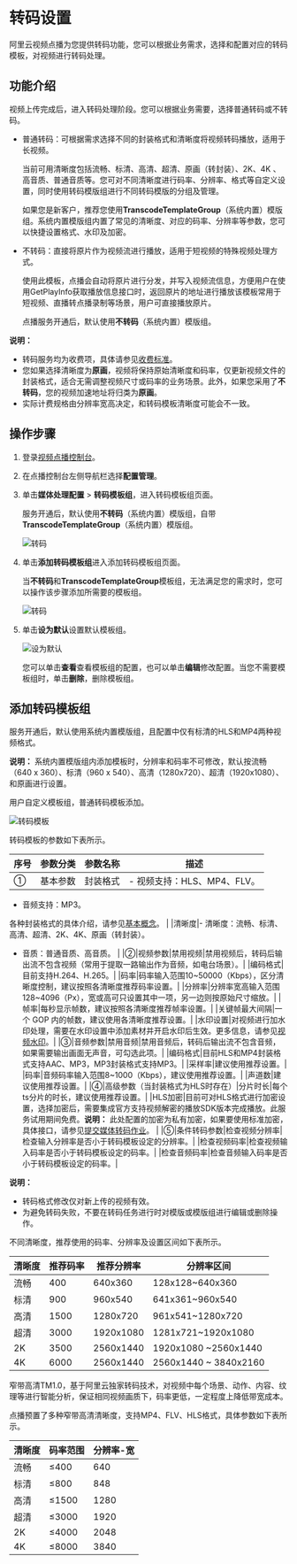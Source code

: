 # 转码设置

阿里云视频点播为您提供转码功能，您可以根据业务需求，选择和配置对应的转码模板，对视频进行转码处理。

## 功能介绍

视频上传完成后，进入转码处理阶段。您可以根据业务需要，选择普通转码或不转码。

-   普通转码：可根据需求选择不同的封装格式和清晰度将视频转码播放，适用于长视频。

    当前可用清晰度包括流畅、标清、高清、超清、原画（转封装）、2K、4K 、高音质、普通音质等。您可对不同清晰度进行码率、分辨率、格式等自定义设置，同时使用转码模版组进行不同转码模版的分组及管理。

    如果您是新客户，推荐您使用**TranscodeTemplateGroup**（系统内置）模版组。系统内置模版组内置了常见的清晰度、对应的码率、分辨率等参数，您可以快捷设置格式、水印及加密。

-   不转码：直接将原片作为视频流进行播放，适用于短视频的特殊视频处理方式。

    使用此模板，点播会自动将原片进行分发，并写入视频流信息，方便用户在使用GetPlayInfo获取播放信息接口时，返回原片的地址进行播放该模板常用于短视频、直播转点播录制等场景，用户可直接播放原片。

    点播服务开通后，默认使用**不转码**（系统内置）模版组。


**说明：**

-   转码服务均为收费项，具体请参见[收费标准](https://www.aliyun.com/price/product?spm=5176.2020520107.0.0.719a83833KlNbP#/vod/detail)。
-   您如果选择清晰度为**原画**，视频将保持原始清晰度和码率，仅更新视频文件的封装格式，适合无需调整视频尺寸或码率的业务场景。此外，如果您采用了**不转码**，您的视频加速地址将归类为**原画**。
-   实际计费规格由分辨率宽高决定，和转码模板清晰度可能会不一致。

## 操作步骤

1.  登录[视频点播控制台](https://vod.console.aliyun.com/)。

2.  在点播控制台左侧导航栏选择**配置管理**。

3.  单击**媒体处理配置** \> **转码模板组**，进入转码模板组页面。

    服务开通后，默认使用**不转码**（系统内置）模版组，自带**TranscodeTemplateGroup**（系统内置）模版组。

    ![转码](https://static-aliyun-doc.oss-accelerate.aliyuncs.com/assets/img/zh-CN/0739006061/p172491.png)

4.  单击**添加转码模板组**进入添加转码模板组页面。

    当**不转码**和**TranscodeTemplateGroup**模板组，无法满足您的需求时，您可以操作该步骤添加所需要的模板组。

    ![转码](https://static-aliyun-doc.oss-accelerate.aliyuncs.com/assets/img/zh-CN/0739006061/p174476.png)

5.  单击**设为默认**设置默认模板组。

    ![设为默认](https://static-aliyun-doc.oss-accelerate.aliyuncs.com/assets/img/zh-CN/0739006061/p174513.png)

    您可以单击**查看**查看模板组的配置，也可以单击**编辑**修改配置。当您不需要模板组时，单击**删除**，删除模板组。


## 添加转码模板组

服务开通后，默认使用系统内置模版组，且配置中仅有标清的HLS和MP4两种视频格式。

**说明：** 系统内置模版组内添加模板时，分辨率和码率不可修改，默认按流畅（640 x 360）、标清（960 x 540）、高清（1280x720）、超清（1920x1080）、和原画进行设置。

用户自定义模板组，普通转码模板添加。

![转码模板](https://static-aliyun-doc.oss-accelerate.aliyuncs.com/assets/img/zh-CN/9063155061/p182466.png)

转码模板的参数如下表所示。

|序号|参数分类|参数名称|描述|
|--|----|----|--|
|①|基本参数|封装格式|-   视频支持：HLS、MP4、FLV。
-   音频支持：MP3。

各种封装格式的具体介绍，请参见[基本概念](/cn.zh-CN/产品简介/基本概念.md)。 |
|清晰度|-   清晰度：流畅、标清、高清、超清、2K、4K、原画（转封装）。
-   音质：普通音质、高音质。 |
|②|视频参数|禁用视频|禁用视频后，转码后输出流不包含视频（常用于提取一路输出作为音频，如电台场景）。|
|编码格式|目前支持H.264、H.265。|
|码率|码率输入范围10~50000（Kbps），区分清晰度控制，建议按照各清晰度推荐码率设置。|
|分辨率|分辨率宽高输入范围128~4096（Px），宽或高可只设置其中一项，另一边则按原始尺寸缩放。|
|帧率|每秒显示帧数，建议按照各清晰度推荐帧率设置。|
|关键帧最大间隔|一个 GOP 内的帧数，建议使用各清晰度推荐设置。|
|水印设置|对视频进行加水印处理，需要在水印设置中添加素材并开启水印后生效。更多信息，请参见[视频水印](/cn.zh-CN/控制台指南/配置管理/水印管理.md)。|
|③|音频参数|禁用音频|禁用音频后，转码后输出流不包含音频，如果需要输出画面无声音，可勾选此项。|
|编码格式|目前HLS和MP4封装格式支持AAC、MP3，MP3封装格式支持MP3。|
|采样率|建议使用推荐设置。|
|码率|音频码率输入范围8~1000（Kbps），建议使用推荐设置。|
|声道数|建议使用推荐设置。|
|④|高级参数（当封装格式为HLS时存在）|分片时长|每个ts分片的时长，建议使用推荐设置。|
|HLS加密|目前可对HLS格式进行加密设置，选择加密后，需要集成官方支持视频解密的播放SDK版本完成播放。此服务试用期间免费。**说明：** 此处配置的加密为私有加密，如果要使用标准加密，具体接口，请参见[提交媒体转码作业](/cn.zh-CN/服务端API/媒体处理/发起处理/提交媒体转码作业.md)。 |
|⑤|条件转码参数|检查视频分辨率|检查输入分辨率是否小于转码模板设定的分辨率。|
|检查视频码率|检查视频输入码率是否小于转码模板设定的码率。|
|检查音频码率|检查音频输入码率是否小于转码模板设定的码率。|

**说明：**

-   转码格式修改仅对新上传的视频有效。
-   为避免转码失败，不要在转码任务进行时对模版或模版组进行编辑或删除操作。

不同清晰度，推荐使用的码率、分辨率及设置区间如下表所示。

|清晰度|推荐码率|推荐分辨率|分辨率区间|
|---|----|-----|-----|
|流畅|400|640x360|128x128~640x360|
|标清|900|960x540|641x361~960x540|
|高清|1500|1280x720|961x541~1280x720|
|超清|3000|1920x1080|1281x721~1920x1080|
|2K|3500|2560x1440|1920x1080 ~2560x1440|
|4K|6000|2560x1440|2560x1440 ~ 3840x2160|

窄带高清TM1.0，基于阿里云独家转码技术，对视频中每个场景、动作、内容、纹理等进行智能分析，保证相同视频画质下，码率更低，一定程度上降低带宽成本。

点播预置了多种窄带高清清晰度，支持MP4、FLV、HLS格式，具体参数如下表所示。

|清晰度|码率范围|分辨率-宽|
|---|----|-----|
|流畅|≤400|640|
|标清|≤800|848|
|高清|≤1500|1280|
|超清|≤3000|1920|
|2K|≤4000|2048|
|4K|≤8000|3840|

